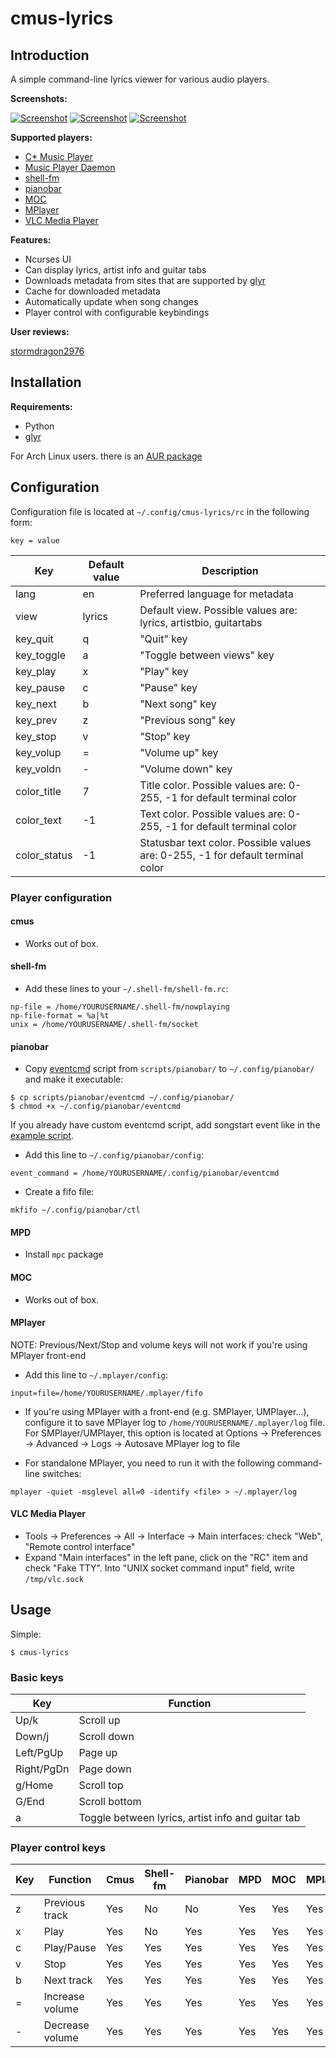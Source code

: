 cmus-lyrics
===========

Introduction
------------

A simple command-line lyrics viewer for various audio players.

**Screenshots:**

[![Screenshot](http://ompldr.org/tZWZvdQ "screenshot")](http://ompldr.org/vZWZvdQ)
[![Screenshot](http://ompldr.org/tZWZvcg "screenshot")](http://ompldr.org/vZWZvcg)
[![Screenshot](http://ompldr.org/tZWZvdg "screenshot")](http://ompldr.org/vZWZvdg)

**Supported players:**

- [C\* Music Player](http://cmus.sourceforge.net/)
- [Music Player Daemon](http://mpd.wikia.com/wiki/Music_Player_Daemon_Wiki)
- [shell-fm](http://nex.scrapping.cc/shell-fm/)
- [pianobar](http://6xq.net/projects/pianobar/)
- [MOC](http://moc.daper.net/)
- [MPlayer](http://www.mplayerhq.hu/)
- [VLC Media Player](http://www.videolan.org/vlc/)

**Features:**

- Ncurses UI
- Can display lyrics, artist info and guitar tabs
- Downloads metadata from sites that are supported by [glyr](https://github.com/sahib/glyr)
- Cache for downloaded metadata
- Automatically update when song changes
- Player control with configurable keybindings

**User reviews:**

[stormdragon2976](http://stormdragon.us/?p=251)

Installation
------------

**Requirements:**

- Python
- [glyr](https://github.com/sahib/glyr)

For Arch Linux users. there is an [AUR package](https://aur.archlinux.org/packages.php?ID=57528)

Configuration
-------------

Configuration file is located at `~/.config/cmus-lyrics/rc` in the following form:

```
key = value
```

Key          | Default value | Description
-------------|---------------|--------------------------------------------------------------------------------
lang         | en            | Preferred language for metadata
view         | lyrics        | Default view. Possible values are: lyrics, artistbio, guitartabs
key_quit     | q             | "Quit" key
key_toggle   | a             | "Toggle between views" key
key_play     | x             | "Play" key
key_pause    | c             | "Pause" key
key_next     | b             | "Next song" key
key_prev     | z             | "Previous song" key
key_stop     | v             | "Stop" key
key_volup    | =             | "Volume up" key
key_voldn    | -             | "Volume down" key
color_title  | 7             | Title color. Possible values are: 0-255, -1 for default terminal color
color_text   | -1            | Text color. Possible values are: 0-255, -1 for default terminal color
color_status | -1            | Statusbar text color. Possible values are: 0-255, -1 for default terminal color

### Player configuration

#### cmus

- Works out of box.

#### shell-fm

- Add these lines to your `~/.shell-fm/shell-fm.rc`:

```
np-file = /home/YOURUSERNAME/.shell-fm/nowplaying
np-file-format = %a|%t
unix = /home/YOURUSERNAME/.shell-fm/socket
```

#### pianobar

- Copy [eventcmd](https://raw.github.com/ok100/cmus-lyrics/master/scripts/pianobar/eventcmd) script from `scripts/pianobar/` to `~/.config/pianobar/` and make it executable:

```
$ cp scripts/pianobar/eventcmd ~/.config/pianobar/
$ chmod +x ~/.config/pianobar/eventcmd
```

If you already have custom eventcmd script, add songstart event like in the [example script](https://raw.github.com/ok100/cmus-lyrics/master/scripts/pianobar/eventcmd).

- Add this line to `~/.config/pianobar/config`:

```
event_command = /home/YOURUSERNAME/.config/pianobar/eventcmd
```

- Create a fifo file:

```
mkfifo ~/.config/pianobar/ctl
```

#### MPD

- Install `mpc` package

#### MOC

- Works out of box.


#### MPlayer

NOTE: Previous/Next/Stop and volume keys will not work if you're using MPlayer front-end

- Add this line to `~/.mplayer/config`:

```
input=file=/home/YOURUSERNAME/.mplayer/fifo
```

- If you're using MPlayer with a front-end (e.g. SMPlayer, UMPlayer...), configure it to save MPlayer log to `/home/YOURUSERNAME/.mplayer/log` file. For SMPlayer/UMPlayer, this option is located at Options -> Preferences -> Advanced -> Logs -> Autosave MPlayer log to file

- For standalone MPlayer, you need to run it with the following command-line switches:

```
mplayer -quiet -msglevel all=0 -identify <file> > ~/.mplayer/log
```

#### VLC Media Player

- Tools -> Preferences -> All -> Interface -> Main interfaces: check "Web", "Remote control interface"
- Expand "Main interfaces" in the left pane, click on the "RC" item and check "Fake TTY". Into "UNIX socket command input" field, write `/tmp/vlc.sock`

Usage
-----
Simple:

	$ cmus-lyrics

### Basic keys

Key        | Function                             
-----------|--------------------------------------------------
Up/k       | Scroll up                            
Down/j     | Scroll down                          
Left/PgUp  | Page up                              
Right/PgDn | Page down                            
g/Home     | Scroll top                           
G/End      | Scroll bottom                        
a          | Toggle between lyrics, artist info and guitar tab

### Player control keys

Key        | Function                             | Cmus | Shell-fm | Pianobar | MPD | MOC | MPlayer | VLC 
-----------|--------------------------------------|------|----------|----------|-----|-----|---------|----
z          | Previous track                       | Yes  | No       | No       | Yes | Yes | Yes     | Yes 
x          | Play                                 | Yes  | No       | Yes      | Yes | Yes | Yes     | Yes 
c          | Play/Pause                           | Yes  | Yes      | Yes      | Yes | Yes | Yes     | Yes 
v          | Stop                                 | Yes  | Yes      | Yes      | Yes | Yes | Yes     | Yes 
b          | Next track                           | Yes  | Yes      | Yes      | Yes | Yes | Yes     | Yes 
=          | Increase volume                      | Yes  | Yes      | Yes      | Yes | Yes | Yes     | Yes 
-          | Decrease volume                      | Yes  | Yes      | Yes      | Yes | Yes | Yes     | Yes 
